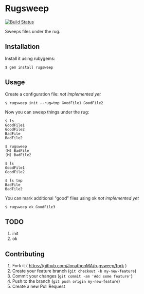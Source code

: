 # Rugsweep

[![Build Status](https://travis-ci.org/JonathonMA/rugsweep.svg?branch=master)](https://travis-ci.org/JonathonMA/rugsweep)

Sweeps files under the rug.

## Installation

Install it using rubygems:

    $ gem install rugsweep

## Usage

Create a configuration file: *not implemented yet*

    $ rugsweep init --rug=tmp GoodFile1 GoodFile2

Now you can sweep things under the rug:

    $ ls
    GoodFile1
    GoodFile2
    BadFile
    BadFile2

    $ rugsweep
    (M) BadFile
    (M) BadFile2

    $ ls
    GoodFile1
    GoodFile2

    $ ls tmp
    BadFile
    BadFile2

You can mark additional "good" files using ok *not implemented yet*

    $ rugsweep ok GoodFile3

## TODO

1. init
2. ok

## Contributing

1. Fork it ( https://github.com/JonathonMA/rugsweep/fork )
2. Create your feature branch (`git checkout -b my-new-feature`)
3. Commit your changes (`git commit -am 'Add some feature'`)
4. Push to the branch (`git push origin my-new-feature`)
5. Create a new Pull Request
